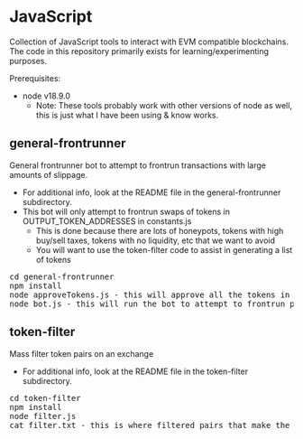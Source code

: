 # JavaScript

Collection of JavaScript tools to interact with EVM compatible blockchains. The code in this repository primarily exists for learning/experimenting purposes.
<p>

Prerequisites:
 - node v18.9.0
   - Note: These tools probably work with other versions of node as well, this is just what I have been using & know works.

## general-frontrunner
General frontrunner bot to attempt to frontrun transactions with large amounts of slippage.
 - For additional info, look at the README file in the general-frontrunner subdirectory.
 - This bot will only attempt to frontrun swaps of tokens in OUTPUT_TOKEN_ADDRESSES in constants.js
   - This is done because there are lots of honeypots, tokens with high buy/sell taxes, tokens with no liquidity, etc that we want to avoid
   - You will want to use the token-filter code to assist in generating a list of tokens
<pre>
cd general-frontrunner
npm install
node approveTokens.js - this will approve all the tokens in OUTPUT_TOKEN_ADDRESSES for swaps, make sure you have enough gas
node bot.js - this will run the bot to attempt to frontrun pending tx of tokens in OUTPUT_TOKEN_ADDRESSES when profitable
</pre>

## token-filter
Mass filter token pairs on an exchange
 - For additional info, look at the README file in the token-filter subdirectory.
<pre>
cd token-filter
npm install
node filter.js
cat filter.txt - this is where filtered pairs that make the cut will be written to
</pre>
